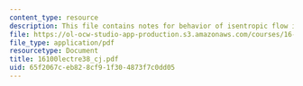 ```yaml
---
content_type: resource
description: This file contains notes for behavior of isentropic flow in quasi-1D.
file: https://ol-ocw-studio-app-production.s3.amazonaws.com/courses/16-100-aerodynamics-fall-2005/65f2067ceb828cf91f304873f7c0dd05_16100lectre38_cj.pdf
file_type: application/pdf
resourcetype: Document
title: 16100lectre38_cj.pdf
uid: 65f2067c-eb82-8cf9-1f30-4873f7c0dd05
---
```

